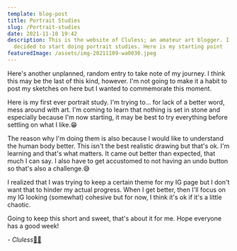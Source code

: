 ```yaml
---
template: blog-post
title: Portrait Studies
slug: /Portrait-studies
date: 2021-11-10 19:42
description: This is the website of Cluless; an amateur art blogger. I've
  decided to start doing portrait studies. Here is my starting point
featuredImage: /assets/img-20211109-wa0030.jpeg
---
```

Here's another unplanned, random entry to take note of my journey. I think this may be the last of this kind, however. I'm not going to make it a habit to post my sketches on here but I wanted to commemorate this moment. 

Here is my first ever portrait study. I'm trying to... for lack of a better word, mess around with art. I'm coming to learn that nothing is set in stone and especially because I'm now starting, it may be best to try everything before settling on what I like.😁

The reason why I'm doing them is also because I would like to understand the human body better. This isn't the best realistic drawing but that's ok. I'm learning and that's what matters. It came out better than expected, that much I can say. I also have to get accustomed to not having an undo button so that's also a challenge.😅

I realized that I was trying to keep a certain theme for my IG page but I don't want that to hinder my actual progress. When I get better, then I'll focus on my IG looking (somewhat) cohesive but for now, I think it's ok if it's a little chaotic. 

Going to keep this short and sweet, that's about it for me. Hope everyone has a good week!

\- *Cluless*[✌🏽](https://emojipedia.org/victory-hand-medium-skin-tone/)